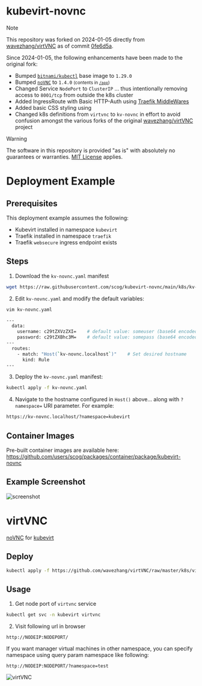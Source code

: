 # kubevirt-novnc

> [!NOTE]
> This repository was forked on 2024-01-05 directly from [wavezhang/virtVNC](https://github.com/wavezhang/virtVNC) as of commit [0fe6d5a](https://github.com/wavezhang/virtVNC/commit/0fe6d5a1ffdf9aed88dbd507f7b43a4cac5d343d).

Since 2024-01-05, the following enhancements have been made to the original fork:

  - Bumped [`bitnami/kubectl`](https://hub.docker.com/r/bitnami/kubectl) base image to `1.29.0`
  - Bumped [`noVNC`](https://github.com/novnc/noVNC/tree/master/app) to `1.4.0` <small>(contents in [`/app`](app))</small>
  - Changed Service `NodePort` to `ClusterIP` ... thus intentionally removing access to `8001/tcp` from outside the k8s cluster
  - Added IngressRoute with Basic HTTP-Auth using [Traefik MiddleWares](https://doc.traefik.io/traefik/middlewares/http/basicauth/)
  - Added basic CSS styling using 
  - Changed k8s definitions from `virtvnc` to `kv-novnc` in effort to avoid confusion amongst the various forks of the original [wavezhang/virtVNC](https://github.com/wavezhang/virtVNC) project

> [!WARNING]
> The software in this repository is provided "as is" with absolutely no guarantees or warranties. [MIT License](LICENSE.md) applies.


# Deployment Example

## Prerequisites

This deployment example assumes the following:

  - Kubevirt installed in namespace `kubevirt`
  - Traefik installed in namespace `traefik`
  - Traefik `websecure` ingress endpoint exists

## Steps
1. Download the `kv-novnc.yaml` manifest 
```bash
wget https://raw.githubusercontent.com/scog/kubevirt-novnc/main/k8s/kv-novnc.yaml
```

2. Edit `kv-novnc.yaml` and modify the default variables:
```bash
vim kv-novnc.yaml

---
  data:
    username: c29tZXVzZXI=    # default value: someuser (base64 encoded)
    password: c29tZXBhc3M=    # default value: somepass (base64 encoded)
---
  routes:
    - match: "Host(`kv-novnc.localhost`)"    # Set desired hostname
      kind: Rule
---
```

3. Deploy the `kv-novnc.yaml` manifest:
```bash
kubectl apply -f kv-novnc.yaml
```

4. Navigate to the hostname configured in `Host()` above... along with `?namespace=` URI parameter. For example:
```bash
https://kv-novnc.localhost/?namespace=kubevirt
```

## Container Images

Pre-built container images are available here: https://github.com/users/scog/packages/container/package/kubevirt-novnc

## Example Screenshot

![screenshot](https://raw.githubusercontent.com/scog/kubevirt-novnc/main/example.png)

# virtVNC

[noVNC](https://github.com/novnc/noVNC) for [kubevirt](https://github.com/kubevirt/kubevirt)

## Deploy

```bash
kubectl apply -f https://github.com/wavezhang/virtVNC/raw/master/k8s/virtvnc.yaml
```

## Usage

1. Get node port of ```virtvnc``` service
```bash
kubectl get svc -n kubevirt virtvnc
```
2. Visit following url in browser
```
http://NODEIP:NODEPORT/
```

If you want manager virtual machines in other namespace, you can specify namespace using query param namespace like following:
```
http://NODEIP:NODEPORT/?namespace=test
```
![virtVNC](https://github.com/wavezhang/virtVNC/blob/master/virtvnc.gif?raw=true)
